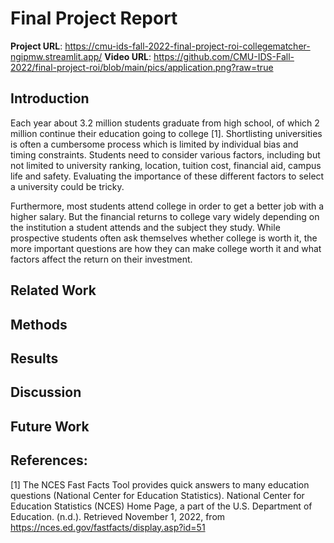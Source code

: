 # Final Project Report

**Project URL**: https://cmu-ids-fall-2022-final-project-roi-collegematcher-ngipmw.streamlit.app/
**Video URL**: https://github.com/CMU-IDS-Fall-2022/final-project-roi/blob/main/pics/application.png?raw=true


## Introduction

Each year about 3.2 million students graduate from high school, of which 2 million continue their education going to college [1]. Shortlisting universities is often a cumbersome process which is limited by individual bias and timing constraints. Students need to consider various factors, including but not limited to university ranking, location, tuition cost, financial aid, campus life and safety. Evaluating the importance of these different factors to select a university could be tricky.

Furthermore, most students attend college in order to get a better job with a higher salary. But the financial returns to college vary widely depending on the institution a student attends and the subject they study. While prospective students often ask themselves whether college is worth it, the more important questions are how they can make college worth it and what factors affect the return on their investment.

## Related Work

## Methods

## Results

## Discussion

## Future Work

## References:
[1] The NCES Fast Facts Tool provides quick answers to many education questions (National Center for Education Statistics). National Center for Education Statistics (NCES) Home Page, a part of the U.S. Department of Education. (n.d.). Retrieved November 1, 2022, from https://nces.ed.gov/fastfacts/display.asp?id=51
